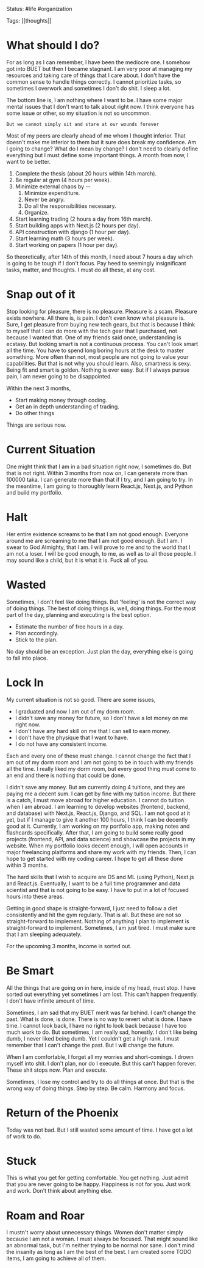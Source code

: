 Status: #life #organization

Tags: [[thoughts]]

# What should I do?

For as long as I can remember, I have been the mediocre one. I somehow got into BUET but then I became stagnant. I am very poor at managing my resources and taking care of things that I care about. I don't have the common sense to handle things correctly. I cannot prioritize tasks, so sometimes I overwork and sometimes I don't do shit. I sleep a lot.

The bottom line is, I am nothing where I want to be. I have some major mental issues that I don't want to talk about right now. I think everyone has some issue or other, so my situation is not so uncommon.

	But we cannot simply sit and stare at our wounds forever

Most of my peers are clearly ahead of me whom I thought inferior. That doesn't make me inferior to them but it sure does break my confidence. Am I going to change? What do I mean by change? I don't need to clearly define everything but I must define some important things. A month from now, I want to be better. 

1. Complete the thesis (about 20 hours within 14th march).
2. Be regular at gym (4 hours per week).
3. Minimize external chaos by --
	1. Minimize expenditure.
	2. Never be angry.
	3. Do all the responsibilities necessary.
	4. Organize.
4. Start learning trading (2 hours a day from 16th march).
5. Start building apps with Next.js (2 hours per day).
6. API construction with django (1 hour per day).
7. Start learning math (3 hours per week).
8. Start working on papers (1 hour per day).

So theoretically, after 14th of this month, I need about 7 hours a day which is going to be tough if I don't focus. Pay heed to seemingly insignificant tasks, matter, and thoughts. I must do all these, at any cost.

# Snap out of it

Stop looking for pleasure, there is no pleasure. Pleasure is a scam. Pleasure exists nowhere. All there is, is pain. I don't even know what pleasure is. Sure, I get pleasure from buying new tech gears, but that is because I think to myself that I can do more with the tech gear that I purchased, not because I wanted that. One of my friends said once, understanding is ecstasy. But looking smart is not a continuous process. You can't look smart all the time. You have to spend long boring hours at the desk to master something. More often than not, most people are not going to value your capabilities. But that is not why you should learn. Also, smartness is sexy. Being fit and smart is golden. Nothing is ever easy. But if I always pursue pain, I am never going to be disappointed.

Within the next 3 months,

* Start making money through coding.
* Get an in depth understanding of trading.
* Do other things

Things are serious now.

# Current Situation

One might think that I am in a bad situation right now, I sometimes do. But that is not right. Within 3 months from now on, I can generate more than 100000 taka. I can generate more than that if I try, and I am going to try. In the meantime, I am going to thoroughly learn React.js, Next.js, and Python and build my portfolio.

# Halt

Her entire existence screams to be that I am not good enough. Everyone around me are screaming to me that I am not good enough. But I am. I swear to God Almighty, that I am. I will prove to me and to the world that I am not a loser. I will be good enough, to me, as well as to all those people. I may sound like a child, but it is what it is. Fuck all of you.

# Wasted

Sometimes, I don't feel like doing things. But 'feeling' is not the correct way of doing things. The best of doing things is, well, doing things. For the most part of the day, planning and executing is the best option. 

* Estimate the number of free hours in a day.
* Plan accordingly.
* Stick to the plan.

No day should be an exception. Just plan the day, everything else is going to fall into place.

# Lock In

My current situation is not so good. There are some issues,

* I graduated and now I am out of my dorm room.
* I didn't save any money for future, so I don't have a lot money on me right now.
* I don't have any hard skill on me that I can sell to earn money.
* I don't have the physique that I want to have.
* I do not have any consistent income.

Each and every one of these must change. I cannot change the fact that I am out of my dorm room and I am not going to be in touch with my friends all the time. I really liked my dorm room, but every good thing must come to an end and there is nothing that could be done. 

I didn't save any money. But am currently doing 4 tuitions, and they are paying me a decent sum. I can get by fine with my tuition income. But there is a catch, I must move abroad for higher education. I cannot do tuition when I am abroad. I am learning to develop websites (frontend, backend, and database) with Next.js, React.js, Django, and SQL. I am not good at it yet, but if I manage to give it another 100 hours, I think I can be decently good at it. Currently, I am working on my portfolio app, making notes and flashcards specifically. After that, I am going to build some really good projects (frontend, API, and data science) and showcase the projects in my website. When my portfolio looks decent enough, I will open accounts in major freelancing platforms and share my work with my friends. Then, I can hope to get started with my coding career. I hope to get all these done within 3 months.

The hard skills that I wish to acquire are DS and ML (using Python), Next.js and React.js. Eventually, I want to be a full time programmer and data scientist and that is not going to be easy. I have to put in a lot of focused hours into these areas.

Getting in good shape is straight-forward, I just need to follow a diet consistently and hit the gym regularly. That is all. But these are not so straight-forward to implement. Nothing of anything I plan to implement is straight-forward to implement. Sometimes, I am just tired. I must make sure that I am sleeping adequately.

For the upcoming 3 months, income is sorted out.

# Be Smart

All the things that are going on in here, inside of my head, must stop. I have sorted out everything yet sometimes I am lost. This can't happen frequently. I don't have infinite amount of time.

Sometimes, I am sad that my BUET merit was far behind. I can't change the past. What is done, is done. There is no way to revert what is done. I have time. I cannot look back, I have no right to look back because I have too much work to do. But sometimes, I am really sad, honestly. I don't like being dumb, I never liked being dumb. Yet I couldn't get a high rank. I must remember that I can't change the past. But I will change the future.

When I am comfortable, I forget all my worries and short-comings. I drown myself into shit. I don't plan, nor do I execute. But this can't happen forever. These shit stops now. Plan and execute.

Sometimes, I lose my control and try to do all things at once. But that is the wrong way of doing things. Step by step. Be calm. Harmony and focus.

# Return of the Phoenix

Today was not bad. But I still wasted some amount of time. I have got a lot of work to do.

# Stuck

This is what you get for getting comfortable. You get nothing. Just admit that you are never going to be happy. Happiness is not for you. Just work and work. Don't think about anything else.

# Roam and Roar

I mustn't worry about unnecessary things. Women don't matter simply because I am not a woman. I must always be focused. That might sound like an abnormal task, but I'm neither trying to be normal nor sane. I don't mind the insanity as long as I am the best of the best. I am created some TODO items, I am going to achieve all of them.